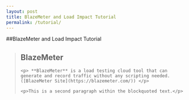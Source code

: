 ```yaml
---
layout: post
title: BlazeMeter and Load Impact Tutorial
permalink: /tutorial/
---
```

 
 ##BlazeMeter and Load Impact Tutorial

<blockquote>
    <h2>BlazeMeter</h2>

    <p> **BlazeMeter** is a load testing cloud tool that can generate and record traffic without any scripting needed. ([BlazeMeter Site](https://blazemeter.com/)) </p>

    <p>This is a second paragraph within the blockquoted text.</p>

</blockquote>

